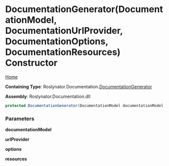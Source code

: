 <a name="_top"></a>

# DocumentationGenerator\(DocumentationModel, DocumentationUrlProvider, DocumentationOptions, DocumentationResources\) Constructor

[Home](../../../../README.md#_top)

**Containing Type**: Roslynator\.Documentation\.[DocumentationGenerator](../README.md#_top)

**Assembly**: Roslynator\.Documentation\.dll

```csharp
protected DocumentationGenerator(DocumentationModel documentationModel, DocumentationUrlProvider urlProvider, DocumentationOptions options = null, DocumentationResources resources = null)
```

### Parameters

**documentationModel**

**urlProvider**

**options**

**resources**